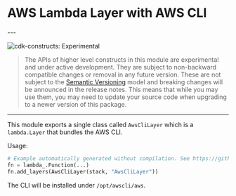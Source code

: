# AWS Lambda Layer with AWS CLI

<!--BEGIN STABILITY BANNER-->---


![cdk-constructs: Experimental](https://img.shields.io/badge/cdk--constructs-experimental-important.svg?style=for-the-badge)

> The APIs of higher level constructs in this module are experimental and under active development.
> They are subject to non-backward compatible changes or removal in any future version. These are
> not subject to the [Semantic Versioning](https://semver.org/) model and breaking changes will be
> announced in the release notes. This means that while you may use them, you may need to update
> your source code when upgrading to a newer version of this package.

---
<!--END STABILITY BANNER-->

This module exports a single class called `AwsCliLayer` which is a `lambda.Layer` that bundles the AWS CLI.

Usage:

```python
# Example automatically generated without compilation. See https://github.com/aws/jsii/issues/826
fn = lambda_.Function(...)
fn.add_layers(AwsCliLayer(stack, "AwsCliLayer"))
```

The CLI will be installed under `/opt/awscli/aws`.

